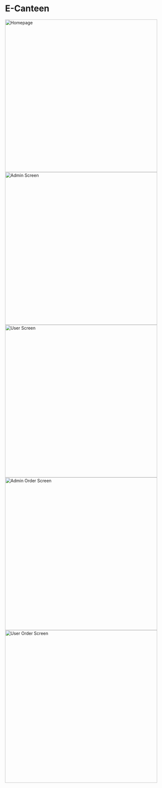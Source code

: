 # E-Canteen

<!-- Homepage Image -->
<img src="assets/homepage.jpg" alt="Homepage" width="500" />

<!-- Admin Screen Image -->
<img src="assets/adminscreen.jpg" alt="Admin Screen" width="500" />

<!-- User Screen Image -->
<img src="assets/userscreen.jpg" alt="User Screen" width="500" />

<!-- Admin Order Screen Image -->
<img src="assets/adminorderscreen.jpg" alt="Admin Order Screen" width="500" />

<!-- User Order Screen Image -->
<img src="assets/userorderscreen.jpg" alt="User Order Screen" width="500" />

